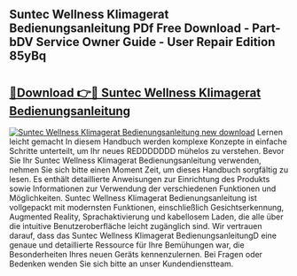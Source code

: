 ## Suntec Wellness Klimagerat Bedienungsanleitung PDf Free Download - Part-bDV Service Owner Guide - User Repair Edition 85yBq

# <h2><a href="http://df3ktqu.blite.top/?on=Suntec+Wellness+Klimagerat+Bedienungsanleitung">🔗Download 👉🔴 Suntec Wellness Klimagerat Bedienungsanleitung</a></h2>

[![Suntec Wellness Klimagerat Bedienungsanleitung new download](https://i.imgur.com/lujVjoI.png)](http://df3ktqu.blite.top/?on=Suntec+Wellness+Klimagerat+Bedienungsanleitung)
Lernen leicht gemacht In diesem Handbuch werden komplexe Konzepte in einfache Schritte unterteilt, um Ihr neues REDDDDDDD mühelos zu verstehen. Bevor Sie Ihr Suntec Wellness Klimagerat Bedienungsanleitung verwenden, nehmen Sie sich bitte einen Moment Zeit, um dieses Handbuch sorgfältig zu lesen. Es enthält detaillierte Anweisungen zur Einrichtung des Produkts sowie Informationen zur Verwendung der verschiedenen Funktionen und Möglichkeiten. Suntec Wellness Klimagerat Bedienungsanleitung ist vollgepackt mit modernsten Funktionen, einschließlich Gesichtserkennung, Augmented Reality, Sprachaktivierung und kabellosem Laden, die alle über die intuitive Benutzeroberfläche leicht zugänglich sind. Wir vertrauen darauf, dass das Suntec Wellness Klimagerat BedienungsanleitungD eine genaue und detaillierte Ressource für Ihre Bemühungen war, die Besonderheiten Ihres neuen Geräts kennenzulernen. Bei Fragen oder Bedenken wenden Sie sich bitte an unser Kundendienstteam.
